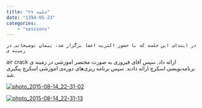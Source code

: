 ```yaml
---
title: "جلسه ۲۷"
date: "1394-05-23"
categories:
    - "sessions"
---
```

    در ابتدای این جلسه که با حضور اکثریت اعضا برگزار شد، پیمان توضیحاتی در زمینه ی
air crack ارائه داد. سپس آقای فیروزی به صورت مختصر اموزشی در زمینه ی
برنامه‌نویسی اسکرچ ارائه دادند. سپس برنامه ریزی‌های دوره‌ی اموزشی اسکرچ پیگیری
شد.

[![photo_2015-08-14_22-31-02](../../img/88499006-fdbb-11e6-86dd-a088b4d860141488289256.8613384.jpg)](img/88499006-fdbb-11e6-86dd-a088b4d860141488289256.8613384.jpg)

[![photo_2015-08-14_22-31-13](../../img/884993bc-fdbb-11e6-86dd-a088b4d860141488289256.861412.jpg)](img/884993bc-fdbb-11e6-86dd-a088b4d860141488289256.861412.jpg)
